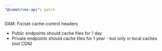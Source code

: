 ```yaml
---
"@comet/cms-api": patch
---
```


DAM: Fix/set cache-control headers

-   Public endpoints should cache files for 1 day
-   Private endpoints should cache files for 1 year - but only in local caches (not CDN)
